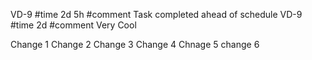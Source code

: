 VD-9 #time 2d 5h #comment Task completed ahead of schedule
VD-9 #time 2d #comment Very Cool

Change 1
Change 2
Change 3
Change 4
Chnage 5
change 6
